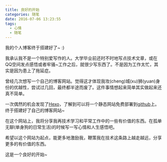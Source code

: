 ```yaml
---
title: 良好的开始
categories: 随笔
date: 2016-07-06 13:23:55
tags: 
  - 心情
  - 随笔
---
```

我的个人博客终于搭建好了~ :)

我承认我不是一个特别爱写作的人。大学毕业前还时不时地写点技术文章，或在QQ空间发点感悟或者牢骚~工作之后，就很少写东西了。不是因为工作太忙，其实是因为患上了拖延症。

<!--more-->

曾经几次想写一个自己的博客网站。觉得这才体现我攻(cheng)城(xu)狮(yuan)身份的优越性，尝试过几回，最终都半途而废了。这件事情想起来简单其实做起来还真不简单。

一次偶然的机会发现了[Hexo](https://hexo.io/zh-cn/)，了解到可以将一个静态网站免费部署到[github](https://github.com/34benma/34benma.github.io)上。终于搭建好了自己的博客网站~

在这个网站上，我将分享我再技术学习和平常工作中的一些有价值的东西。在孤单无聊(单身狗的日常生活)的时候写一写心情和人生感悟吧。

希望以这个网站为起点，能更多地激励我，鞭策我在技术这条路上越走越远，分享更多的有价值的东西。

这是一个良好的开始~

